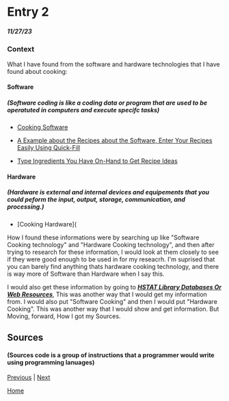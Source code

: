 # Entry 2
##### 11/27/23
### Context

What I have found from the software and hardware technologies that I have found about cooking: 

#### Software  
##### (Software coding is like a coding data or program that are used to be operatuted in computers and execute specifc tasks)

* [Cooking Software](https://www.dvo.com/cooking-software.html)  

* [A Example about the Recipes about the Software, Enter Your Recipes Easily Using Quick-Fill](https://www.dvo.com/organizing-recipes.php)  

* [Type Ingredients You Have On-Hand to Get Recipe Ideas](https://www.dvo.com/recipes-on-hand.php)  

#### Hardware  
##### (Hardware is external and internal devices and equipements that you could peform the input, output, storage, communication, and processing.) 

* [Cooking Hardware](

How I found these informations were by searching up like "Software Cooking technology" and "Hardware Cooking technology", and then after trying to research for these information, I would look at them closely to see if they were good enough to be used in for my reseacrh. I'm suprised that you can barely find anything thats hardware cooking technology, and there is way more of Software than Hardware when I say this. 

I would also get these information by going to ***[HSTAT Library Databases Or Web Resources](https://sites.google.com/hstat.org/hstat-library/home)***, This was another way that I would get my information from. I would also put "Software Cooking" and then I would put "Hardware Cooking". This was another way that I would show and get information. But Moving, forward, How I got my Sources.

## Sources  
#### (Sources code is a group of instructions that a programmer would write using programming lanuages)






[Previous](entry01.md) | [Next](entry03.md)

[Home](../README.md)
